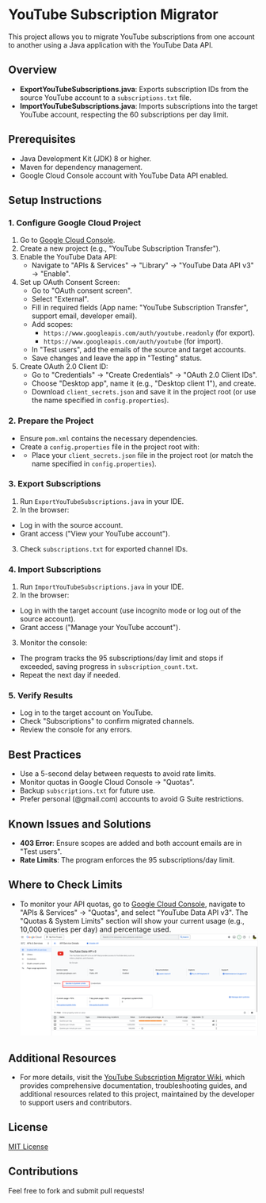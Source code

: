 # YouTube Subscription Migrator

This project allows you to migrate YouTube subscriptions from one account to another using a Java application with the YouTube Data API.

## Overview
- **ExportYouTubeSubscriptions.java**: Exports subscription IDs from the source YouTube account to a `subscriptions.txt` file.
- **ImportYouTubeSubscriptions.java**: Imports subscriptions into the target YouTube account, respecting the 60 subscriptions per day limit.

## Prerequisites
- Java Development Kit (JDK) 8 or higher.
- Maven for dependency management.
- Google Cloud Console account with YouTube Data API enabled.

## Setup Instructions

### 1. Configure Google Cloud Project
1. Go to [Google Cloud Console](https://console.cloud.google.com).
2. Create a new project (e.g., "YouTube Subscription Transfer").
3. Enable the YouTube Data API:
   - Navigate to "APIs & Services" → "Library" → "YouTube Data API v3" → "Enable".
4. Set up OAuth Consent Screen:
   - Go to "OAuth consent screen".
   - Select "External".
   - Fill in required fields (App name: "YouTube Subscription Transfer", support email, developer email).
   - Add scopes:
      - `https://www.googleapis.com/auth/youtube.readonly` (for export).
      - `https://www.googleapis.com/auth/youtube` (for import).
   - In "Test users", add the emails of the source and target accounts.
   - Save changes and leave the app in "Testing" status.
5. Create OAuth 2.0 Client ID:
   - Go to "Credentials" → "Create Credentials" → "OAuth 2.0 Client IDs".
   - Choose "Desktop app", name it (e.g., "Desktop client 1"), and create.
   - Download `client_secrets.json` and save it in the project root (or use the name specified in `config.properties`).

### 2. Prepare the Project
- Ensure `pom.xml` contains the necessary dependencies.
- Create a `config.properties` file in the project root with:
- - Place your `client_secrets.json` file in the project root (or match the name specified in `config.properties`).

### 3. Export Subscriptions
1. Run `ExportYouTubeSubscriptions.java` in your IDE.
2. In the browser:
- Log in with the source account.
- Grant access ("View your YouTube account").
3. Check `subscriptions.txt` for exported channel IDs.

### 4. Import Subscriptions
1. Run `ImportYouTubeSubscriptions.java` in your IDE.
2. In the browser:
- Log in with the target account (use incognito mode or log out of the source account).
- Grant access ("Manage your YouTube account").
3. Monitor the console:
- The program tracks the 95 subscriptions/day limit and stops if exceeded, saving progress in `subscription_count.txt`.
- Repeat the next day if needed.

### 5. Verify Results
- Log in to the target account on YouTube.
- Check "Subscriptions" to confirm migrated channels.
- Review the console for any errors.

## Best Practices
- Use a 5-second delay between requests to avoid rate limits.
- Monitor quotas in Google Cloud Console → "Quotas".
- Backup `subscriptions.txt` for future use.
- Prefer personal (@gmail.com) accounts to avoid G Suite restrictions.

## Known Issues and Solutions
- **403 Error**: Ensure scopes are added and both account emails are in "Test users".
- **Rate Limits**: The program enforces the 95 subscriptions/day limit.

## Where to Check Limits
- To monitor your API quotas, go to [Google Cloud Console](https://console.cloud.google.com), navigate to "APIs & Services" → "Quotas", and select "YouTube Data API v3". The "Quotas & System Limits" section will show your current usage (e.g., 10,000 queries per day) and percentage used.
![img.png](img.png)

## Additional Resources
- For more details, visit the [YouTube Subscription Migrator Wiki](https://deepwiki.com/yuriiormson/YouTube-Subscription-Migrator), which provides comprehensive documentation, troubleshooting guides, and additional resources related to this project, maintained by the developer to support users and contributors.

## License
[MIT License](LICENSE)

## Contributions
Feel free to fork and submit pull requests!